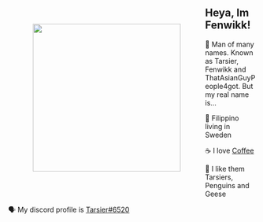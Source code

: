 <kbd><img align="left" src="https://d.lu.je/avatar/393368613652004877?size=2048" width=300 style="margin: 50px;"></kbd>

## Heya, Im Fenwikk!
 
 💬 Man of many names. Known as Tarsier, Fenwikk and ThatAsianGuyPeople4got. But my real name is...
 
 :flags: Filippino living in Sweden 
  
 ☕ I love [Coffee](https://ko-fi.com/lachee)
 
 🐒 I like them Tarsiers, Penguins and Geese
 
 🗣 My discord profile is [Tarsier#6520](https://discord.com/users/393368613652004877)

<!---
oh, you found my notes... you are nosy arent ya!

well ther isnt much to see here... not much of a commenter ya know..

--->
